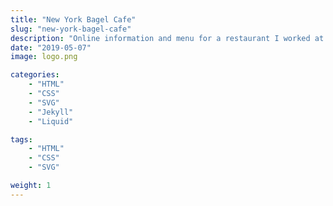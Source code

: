 ```yaml
---
title: "New York Bagel Cafe"
slug: "new-york-bagel-cafe"
description: "Online information and menu for a restaurant I worked at."
date: "2019-05-07"
image: logo.png

categories:
    - "HTML"
    - "CSS"
    - "SVG"
    - "Jekyll"
    - "Liquid"

tags:
    - "HTML"
    - "CSS"
    - "SVG"

weight: 1
---
```


